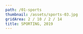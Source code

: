 ```yaml
---
path: /01-sports
thumbnail: /assets/sports-03.jpg
gridArea: 2 / 10 / 2 / 14
title: SPORTING, 2019
---
```


